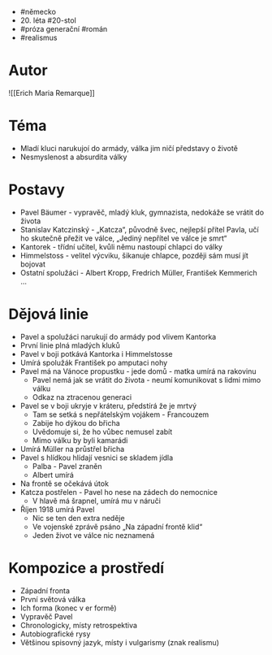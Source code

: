 - #německo
- 20\. léta #20-stol
- #próza generační #román
- #realismus
# Autor
![[Erich Maria Remarque]]

# Téma
- Mladí kluci narukujoí do armády, válka jim ničí představy o životě
- Nesmyslenost a absurdita války
# Postavy
- Pavel Bäumer - vypravěč, mladý kluk, gymnazista, nedokáže se vrátit do života
- Stanislav Katczinský - „Katcza“, původně švec, nejlepší přítel Pavla, učí ho skutečně přežit ve válce, „Jediný nepřítel ve válce je smrt“
- Kantorek - třídní učitel, kvůli němu nastoupí chlapci do války
- Himmelstoss - velitel výcviku, šikanuje chlapce, později sám musí jít bojovat
- Ostatní spolužáci - Albert Kropp, Fredrich Müller, František Kemmerich ...
# Dějová linie
- Pavel a spolužáci narukují do armády pod vlivem Kantorka
- První linie plná mladých kluků
- Pavel v boji potkává Kantorka i Himmelstosse
- Umírá spolužák František po amputaci nohy
- Pavel má na Vánoce propustku - jede domů - matka umírá na rakovinu
	- Pavel nemá jak se vrátit do života - neumí komunikovat s lidmi mimo válku
	- Odkaz na ztracenou generaci
- Pavel se v boji ukryje v kráteru, předstírá že je mrtvý
	- Tam se setká s nepřátelským vojákem - Francouzem 
	- Zabije ho dýkou do břicha
	- Uvědomuje si, že ho vůbec nemusel zabít
	- Mimo válku by byli kamarádi
- Umírá Müller na průstřel břicha
- Pavel s hlídkou hlídají vesnici se skladem jídla
	- Palba - Pavel zraněn
	- Albert umírá
- Na frontě se očekává útok
- Katcza postřelen - Pavel ho nese na zádech do nemocnice
	- V hlavě má šrapnel, umírá mu v náruči
- Říjen 1918 umírá Pavel
	- Nic se ten den extra neděje
	- Ve vojenské zprávě psáno „Na západní frontě klid“
	- Jeden život ve válce nic neznamená
# Kompozice a prostředí
- Západní fronta
- První světová válka
- Ich forma (konec v er formě)
- Vypravěč Pavel
- Chronologicky, místy retrospektiva
- Autobiografické rysy
- Většinou spisovný jazyk, místy i vulgarismy (znak realismu)
